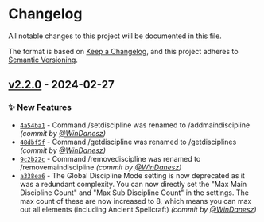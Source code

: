 # Changelog
All notable changes to this project will be documented in this file.

The format is based on [Keep a Changelog](https://keepachangelog.com/en/1.0.0/),
and this project adheres to [Semantic Versioning](https://semver.org/spec/v2.0.0.html).

## [v2.2.0] - 2024-02-27
### :sparkles: New Features
- [`4a54ba1`](https://github.com/WinDanesz/WizardryFates/commit/4a54ba136326099d76e623da1fcc622797459003) - Command /setdiscipline was renamed to /addmaindiscipline *(commit by [@WinDanesz](https://github.com/WinDanesz))*
- [`48dbf5f`](https://github.com/WinDanesz/WizardryFates/commit/48dbf5fe60e3c991c1c0749b838e891d7f263dec) - Command /getdiscipline was renamed to /getdisciplines *(commit by [@WinDanesz](https://github.com/WinDanesz))*
- [`9c2b22c`](https://github.com/WinDanesz/WizardryFates/commit/9c2b22c10fdb66b0417f55b5b6c815e28f97ecdc) - Command /removediscipline was renamed to /removemaindiscipline *(commit by [@WinDanesz](https://github.com/WinDanesz))*
- [`a338ea6`](https://github.com/WinDanesz/WizardryFates/commit/a338ea6c4cbe891610e59216ca7f3883ba14ae27) - The Global Discipline Mode setting is now deprecated as it was a redundant complexity. You can now directly set the "Max Main Discipline Count" and "Max Sub Discipline Count" in the settings. The max count of these are now increased to 8, which means you can max out all elements (including Ancient Spellcraft) *(commit by [@WinDanesz](https://github.com/WinDanesz))*


[v2.2.0]: https://github.com/WinDanesz/WizardryFates/compare/v2.1.0...v2.2.0